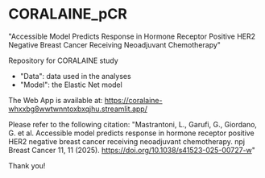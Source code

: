 # CORALAINE_pCR
"Accessible Model Predicts Response in Hormone Receptor Positive HER2 Negative Breast Cancer Receiving Neoadjuvant Chemotherapy"

Repository for CORALAINE study
- "Data": data used in the analyses
- "Model": the Elastic Net model

The Web App is available at: https://coralaine-whxxbg8wwtwnntoxbxqjhu.streamlit.app/

Please refer to the following citation: "Mastrantoni, L., Garufi, G., Giordano, G. et al. Accessible model predicts response in hormone receptor positive HER2 negative breast cancer receiving neoadjuvant chemotherapy. npj Breast Cancer 11, 11 (2025). https://doi.org/10.1038/s41523-025-00727-w"

Thank you!
